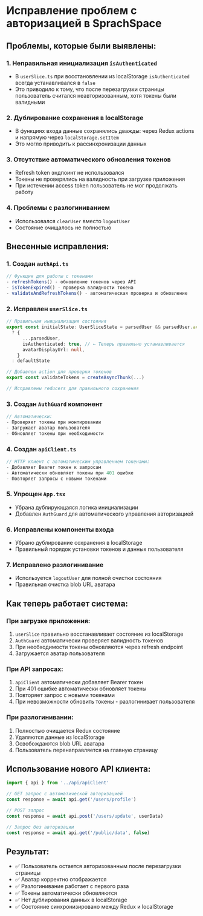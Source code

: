 # Исправление проблем с авторизацией в SprachSpace

## Проблемы, которые были выявлены:

### 1. **Неправильная инициализация `isAuthenticated`**

- В `userSlice.ts` при восстановлении из localStorage `isAuthenticated` всегда устанавливался в `false`
- Это приводило к тому, что после перезагрузки страницы пользователь считался неавторизованным, хотя токены были валидными

### 2. **Дублирование сохранения в localStorage**

- В функциях входа данные сохранялись дважды: через Redux actions и напрямую через `localStorage.setItem`
- Это могло приводить к рассинхронизации данных

### 3. **Отсутствие автоматического обновления токенов**

- Refresh token эндпоинт не использовался
- Токены не проверялись на валидность при загрузке приложения
- При истечении access token пользователь не мог продолжать работу

### 4. **Проблемы с разлогиниванием**

- Использовался `clearUser` вместо `logoutUser`
- Состояние очищалось не полностью

## Внесенные исправления:

### 1. **Создан `authApi.ts`**

```typescript
// Функции для работы с токенами
- refreshTokens() - обновление токенов через API
- isTokenExpired() - проверка валидности токена
- validateAndRefreshTokens() - автоматическая проверка и обновление
```

### 2. **Исправлен `userSlice.ts`**

```typescript
// Правильная инициализация состояния
export const initialState: UserSliceState = parsedUser && parsedUser.accessToken
  ? {
      ...parsedUser,
      isAuthenticated: true, // ← Теперь правильно устанавливается
      avatarDisplayUrl: null,
    }
  : defaultState

// Добавлен action для проверки токенов
export const validateTokens = createAsyncThunk(...)

// Исправлены reducers для правильного сохранения
```

### 3. **Создан `AuthGuard` компонент**

```typescript
// Автоматически:
- Проверяет токены при монтировании
- Загружает аватар пользователя
- Обновляет токены при необходимости
```

### 4. **Создан `apiClient.ts`**

```typescript
// HTTP клиент с автоматическим управлением токенами:
- Добавляет Bearer токен к запросам
- Автоматически обновляет токены при 401 ошибке
- Повторяет запросы с новыми токенами
```

### 5. **Упрощен `App.tsx`**

- Убрана дублирующаяся логика инициализации
- Добавлен `AuthGuard` для автоматического управления авторизацией

### 6. **Исправлены компоненты входа**

- Убрано дублирование сохранения в localStorage
- Правильный порядок установки токенов и данных пользователя

### 7. **Исправлено разлогинивание**

- Используется `logoutUser` для полной очистки состояния
- Правильная очистка blob URL аватара

## Как теперь работает система:

### При загрузке приложения:

1. `userSlice` правильно восстанавливает состояние из localStorage
2. `AuthGuard` автоматически проверяет валидность токенов
3. При необходимости токены обновляются через refresh endpoint
4. Загружается аватар пользователя

### При API запросах:

1. `apiClient` автоматически добавляет Bearer токен
2. При 401 ошибке автоматически обновляет токены
3. Повторяет запрос с новыми токенами
4. При невозможности обновить токены - разлогинивает пользователя

### При разлогинивании:

1. Полностью очищается Redux состояние
2. Удаляются данные из localStorage
3. Освобождаются blob URL аватара
4. Пользователь перенаправляется на главную страницу

## Использование нового API клиента:

```typescript
import { api } from '../api/apiClient'

// GET запрос с автоматической авторизацией
const response = await api.get('/users/profile')

// POST запрос
const response = await api.post('/users/update', userData)

// Запрос без авторизации
const response = await api.get('/public/data', false)
```

## Результат:

- ✅ Пользователь остается авторизованным после перезагрузки страницы
- ✅ Аватар корректно отображается
- ✅ Разлогинивание работает с первого раза
- ✅ Токены автоматически обновляются
- ✅ Нет дублирования данных в localStorage
- ✅ Состояние синхронизировано между Redux и localStorage
